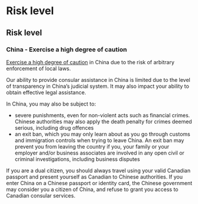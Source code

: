 # Risk level

## Risk level

### China - Exercise a high degree of caution

[Exercise a high degree of caution](#levels "Risk Levels") in China due to the risk of arbitrary enforcement of local laws.

Our ability to provide consular assistance in China is limited due to the level of transparency in China’s judicial system. It may also impact your ability to obtain effective legal assistance.

In China, you may also be subject to:

* severe punishments, even for non-violent acts such as financial crimes. Chinese authorities may also apply the death penalty for crimes deemed serious, including drug offences
* an exit ban, which you may only learn about as you go through customs and immigration controls when trying to leave China. An exit ban may prevent you from leaving the country if you, your family or your employer and/or business associates are involved in any open civil or criminal investigations, including business disputes

If you are a dual citizen, you should always travel using your valid Canadian passport and present yourself as Canadian to Chinese authorities. If you enter China on a Chinese passport or identity card, the Chinese government may consider you a citizen of China, and refuse to grant you access to Canadian consular services.